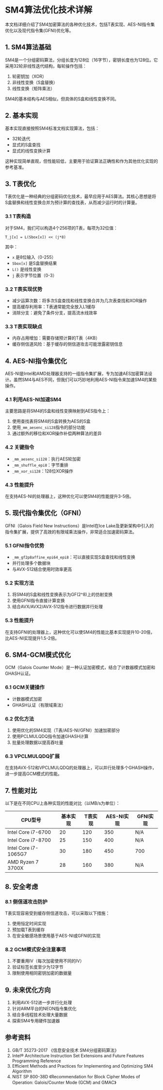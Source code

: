 # SM4算法优化技术详解

本文档详细介绍了SM4加密算法的各种优化技术，包括T表实现、AES-NI指令集优化以及现代指令集(GFNI)优化等。

## 1. SM4算法基础

SM4是一个分组密码算法，分组长度为128位（16字节），密钥长度也为128位。它采用32轮非线性迭代结构，每轮操作包括：

1. 轮密钥加（XOR）
2. 非线性变换（S盒替换）
3. 线性变换（矩阵乘法）

SM4的基本结构与AES相似，但具体的S盒和线性变换不同。

## 2. 基本实现

基本实现直接按照SM4标准文档实现算法，包括：

- 32轮迭代
- 显式的S盒查找
- 显式的线性变换计算

这种实现简单直观，但性能较低，主要用于验证算法正确性和作为其他优化实现的参考基准。

## 3. T表优化

T表优化是一种经典的分组密码优化技术，最早应用于AES算法。其核心思想是将S盒替换和线性变换合并为预计算的查找表，从而减少运行时的计算量。

### 3.1 T表构造

对于SM4，我们可以构造4个256项的T表，每项为32位值：

```
T_j[x] = L(Sbox[x]) << (j*8)
```

其中：
- `x` 是8位输入（0-255）
- `Sbox[x]` 是S盒替换结果
- `L()` 是线性变换
- `j` 表示字节位置（0-3）

### 3.2 T表实现优势

- 减少运算次数：将多次S盒查找和线性变换合并为几次表查找和XOR操作
- 提高缓存利用率：T表通常能完全放入L1缓存
- 消除分支：避免了条件分支，提高流水线效率

### 3.3 T表实现缺点

- 内存占用增加：需要存储预计算的T表（4KB）
- 缓存侧信道风险：基于缓存的侧信道攻击可能泄露密钥信息

## 4. AES-NI指令集优化

AES-NI是Intel和AMD处理器支持的一组指令集扩展，专为加速AES加密算法设计。虽然SM4与AES不同，但我们可以巧妙地利用AES-NI指令来加速SM4的某些操作。

### 4.1 利用AES-NI加速SM4

主要思路是将SM4的S盒和线性变换映射到AES指令上：

1. 使用查找表将SM4的S盒转换为AES的S盒
2. 使用`_mm_aesenc_si128`指令的部分功能
3. 通过额外的移位和XOR操作补偿两种算法的差异

### 4.2 关键指令

- `_mm_aesenc_si128`：执行AES轮加密
- `_mm_shuffle_epi8`：字节重排
- `_mm_xor_si128`：128位XOR操作

### 4.3 性能提升

在支持AES-NI的处理器上，这种优化可以使SM4的性能提升3-5倍。

## 5. 现代指令集优化（GFNI）

GFNI（Galois Field New Instructions）是Intel在Ice Lake及更新架构中引入的指令集扩展，提供了高效的有限域乘法操作，非常适合加速密码算法。

### 5.1 GFNI指令优势

- `_mm_gf2p8affine_epi64_epi8`：可以直接实现S盒查找和线性变换
- 并行处理多个数据块
- 与AVX-512结合使用时效率更高

### 5.2 实现方法

1. 将SM4的S盒和线性变换表示为GF(2^8)上的仿射变换
2. 使用GFNI指令直接计算变换
3. 结合AVX/AVX2/AVX-512指令进行数据并行处理

### 5.3 性能提升

在支持GFNI的处理器上，这种优化可以使SM4的性能比基本实现提升10-20倍，比AES-NI实现提升1.5-2倍。

## 6. SM4-GCM模式优化

GCM（Galois Counter Mode）是一种认证加密模式，结合了计数器模式加密和GHASH认证。

### 6.1 GCM关键操作

- 计数器模式加密
- GHASH认证（有限域乘法）

### 6.2 优化方法

1. 使用优化的SM4实现（T表/AES-NI/GFNI）加速加密部分
2. 使用PCLMULQDQ指令加速GHASH计算
3. 批量处理数据以提高吞吐量

### 6.3 VPCLMULQDQ扩展

在支持AVX-512和VPCLMULQDQ的处理器上，可以并行处理多个GHASH操作，进一步提高GCM模式的性能。

## 7. 性能对比

以下是在不同CPU上各种实现的性能对比（以MB/s为单位）：

| CPU型号 | 基本实现 | T表实现 | AES-NI实现 | GFNI实现 |
|---------|---------|---------|-----------|---------|
| Intel Core i7-6700 | 20 | 120 | 350 | N/A |
| Intel Core i7-8700 | 25 | 150 | 400 | N/A |
| Intel Core i7-1065G7 | 30 | 180 | 450 | 700 |
| AMD Ryzen 7 3700X | 28 | 160 | 380 | N/A |

## 8. 安全考虑

### 8.1 侧信道攻击防护

T表实现容易受到缓存侧信道攻击，可以采取以下措施：

1. 使用恒定时间实现
2. 预加载T表到缓存
3. 在安全敏感场景使用基于AES-NI或GFNI的实现

### 8.2 GCM模式安全注意事项

1. 不要重用IV（每次加密使用不同的IV）
2. 验证标签长度至少为12字节
3. 限制使用相同密钥加密的数据量

## 9. 未来优化方向

1. 利用AVX-512进一步并行化处理
2. 针对ARM平台的NEON指令集优化
3. 结合多线程技术处理大量数据
4. 探索SM4专用硬件加速器

## 参考资料

1. GB/T 35273-2017 《信息安全技术 SM4分组密码算法》
2. Intel® Architecture Instruction Set Extensions and Future Features Programming Reference
3. Efficient Methods and Practices for Implementing and Optimizing SM4 Algorithm
4. NIST SP 800-38D 《Recommendation for Block Cipher Modes of Operation: Galois/Counter Mode (GCM) and GMAC》